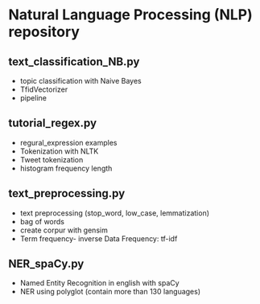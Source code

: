 # Natural Language Processing (NLP) repository 

## text_classification_NB.py
* topic classification with Naive Bayes
* TfidVectorizer
* pipeline

## tutorial_regex.py
* regural_expression examples
* Tokenization with NLTK
* Tweet tokenization
* histogram frequency length

## text_preprocessing.py
* text preprocessing (stop_word, low_case, lemmatization)
* bag of words
* create corpur with gensim
* Term frequency- inverse Data Frequency: tf-idf

## NER_spaCy.py 
* Named Entity Recognition in english with spaCy
* NER using polyglot (contain more than 130 languages)

